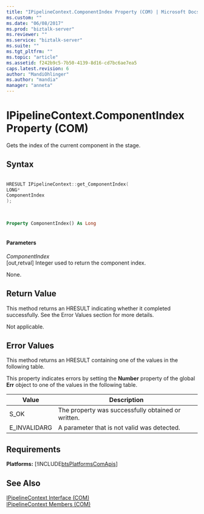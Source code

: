 ```yaml
---
title: "IPipelineContext.ComponentIndex Property (COM) | Microsoft Docs"
ms.custom: ""
ms.date: "06/08/2017"
ms.prod: "biztalk-server"
ms.reviewer: ""
ms.service: "biztalk-server"
ms.suite: ""
ms.tgt_pltfrm: ""
ms.topic: "article"
ms.assetid: f242b9c5-7b50-4139-8d16-cd7bc6ae7ea5
caps.latest.revision: 6
author: "MandiOhlinger"
ms.author: "mandia"
manager: "anneta"
---
```

# IPipelineContext.ComponentIndex Property (COM)
Gets the index of the current component in the stage.  
  
## Syntax  
  
```cpp  
  
HRESULT IPipelineContext::get_ComponentIndex(  
LONG*  
ComponentIndex  
);  
  
```  
  
```vb  
  
Property ComponentIndex() As Long  
  
```  
  
#### Parameters  
 *ComponentIndex*  
 [out,retval] Integer used to return the component index.  
  
 None.  
  
## Return Value  
 This method returns an HRESULT indicating whether it completed successfully. See the Error Values section for more details.  
  
 Not applicable.  
  
## Error Values  
 This method returns an HRESULT containing one of the values in the following table.  
  
 This property indicates errors by setting the **Number** property of the global **Err** object to one of the values in the following table.  
  
|Value|Description|  
|-----------|-----------------|  
|S_OK|The property was successfully obtained or written.|  
|E_INVALIDARG|A parameter that is not valid was detected.|  
  
## Requirements  
 **Platforms:**  [!INCLUDE[btsPlatformsComApis](../includes/btsplatformscomapis-md.md)]  
  
## See Also  
 [IPipelineContext Interface (COM)](../core/ipipelinecontext-interface-com.md)   
 [IPipelineContext Members (COM)](../core/ipipelinecontext-members-com.md)